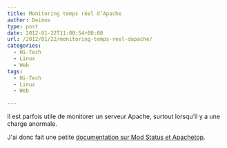 ```yaml
---
title: Monitoring temps réel d’Apache
author: Deimos
type: post
date: 2012-01-22T11:00:54+00:00
url: /2012/01/22/monitoring-temps-reel-dapache/
categories:
  - Hi-Tech
  - Linux
  - Web
tags:
  - Hi-Tech
  - Linux
  - Web

---
```


Il est parfois utile de monitorer un serveur Apache, surtout lorsqu’il y a une charge anormale.

J'ai donc fait une petite [documentation sur Mod Status et Apachetop](http://wiki.deimos.fr/Monitorer_en_temps_r%C3%A9el_votre_Apache).
